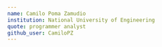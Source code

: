 ```yaml
---
name: Camilo Poma Zamudio
institution: National University of Engineering
quote: programmer analyst
github_user: CamiloPZ
---
```

